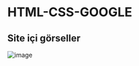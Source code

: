 # HTML-CSS-GOOGLE
## Site içi görseller

![image](https://user-images.githubusercontent.com/48651506/183866104-cf13e0f6-d96a-48b4-ae04-e5fe5b4d7a5f.png)
